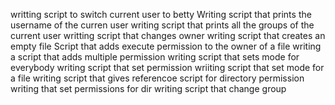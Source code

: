writting script to switch current user to betty
Writing script that prints the username of the curren user
writing script that prints all the groups of the current user
writting script that changes owner
writing script that creates an empty file
Script that adds execute permission to the owner of a file
writing a script that adds multiple permission
writing script that sets mode for everybody
writing script that set permission
wriiting script that set mode for a file
writing script that gives referencoe
script for directory permission
writing that set permissions for dir
writing script that change group
